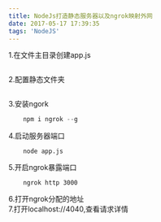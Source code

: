 ```yaml
---
title: NodeJs打造静态服务器以及ngrok映射外网
date: 2017-05-17 17:39:35
tags: 'NodeJS'
---
```

1.在文件主目录创建app.js
```js

```
2.配置静态文件夹
```js

```
3.安装ngork
```js
    npm i ngrok --g
```  
    
    
4.启动服务器端口
```text
    node app.js
```  

5.开启ngrok暴露端口
```text
    ngrok http 3000
```  

6.打开ngrok分配的地址  
7.打开localhost://4040,查看请求详情
